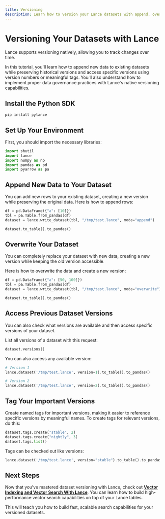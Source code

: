 ```yaml
---
title: Versioning
description: Learn how to version your Lance datasets with append, overwrite, and tag features
---
```


# Versioning Your Datasets with Lance

Lance supports versioning natively, allowing you to track changes over time. 

In this tutorial, you'll learn how to append new data to existing datasets while preserving historical versions and access specific versions using version numbers or meaningful tags. You'll also understand how to implement proper data governance practices with Lance's native versioning capabilities.

## Install the Python SDK

```bash
pip install pylance
```

## Set Up Your Environment

First, you should import the necessary libraries:

```python
import shutil
import lance
import numpy as np
import pandas as pd
import pyarrow as pa
```

## Append New Data to Your Dataset

You can add new rows to your existing dataset, creating a new version while preserving the original data. Here is how to append rows:

```python
df = pd.DataFrame({"a": [10]})
tbl = pa.Table.from_pandas(df)
dataset = lance.write_dataset(tbl, "/tmp/test.lance", mode="append")

dataset.to_table().to_pandas()
```

## Overwrite Your Dataset

You can completely replace your dataset with new data, creating a new version while keeping the old version accessible.

Here is how to overwrite the data and create a new version:

```python
df = pd.DataFrame({"a": [50, 100]})
tbl = pa.Table.from_pandas(df)
dataset = lance.write_dataset(tbl, "/tmp/test.lance", mode="overwrite")

dataset.to_table().to_pandas()
```

## Access Previous Dataset Versions

You can also check what versions are available and then access specific versions of your dataset.

List all versions of a dataset with this request:

```python
dataset.versions()
```

You can also access any available version:

```python
# Version 1
lance.dataset('/tmp/test.lance', version=1).to_table().to_pandas()

# Version 2
lance.dataset('/tmp/test.lance', version=2).to_table().to_pandas()
```

## Tag Your Important Versions

Create named tags for important versions, making it easier to reference specific versions by meaningful names. To create tags for relevant versions, do this:

```python
dataset.tags.create("stable", 2)
dataset.tags.create("nightly", 3)
dataset.tags.list()
```

Tags can be checked out like versions:

```python
lance.dataset('/tmp/test.lance', version="stable").to_table().to_pandas()
```

## Next Steps

Now that you've mastered dataset versioning with Lance, check out **[Vector Indexing and Vector Search With Lance](vector-search.md)**. You can learn how to build high-performance vector search capabilities on top of your Lance tables.

This will teach you how to build fast, scalable search capabilities for your versioned datasets. 